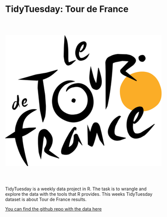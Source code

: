# TidyTuesday: Tour de France

<br><br>

![](images/logo.jpeg)

<br><br>

TidyTuesday is a weekly data project in R. The task is to wrangle and explore the data with the tools that R provides. This weeks TidyTuesday dataset is about Tour de France results.

[You can find the github repo with the data here](https://github.com/gkaramanis/tidytuesday/blob/master/2020-week15/tour-de-france.R)
